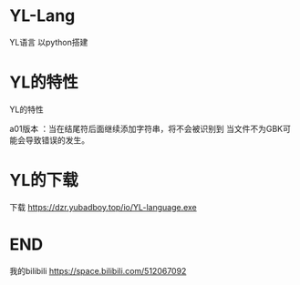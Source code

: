 # YL-Lang
YL语言 以python搭建
# YL的特性
YL的特性

a01版本 ：当在结尾符后面继续添加字符串，将不会被识别到 当文件不为GBK可能会导致错误的发生。
# YL的下载
下载 https://dzr.yubadboy.top/io/YL-language.exe
# END
我的bilibili https://space.bilibili.com/512067092
